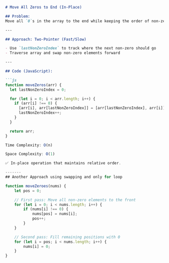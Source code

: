 

```markdown
# Move All Zeros to End (In-Place)

## Problem:
Move all `0`s in the array to the end while keeping the order of non-zero elements unchanged.

---

## Approach: Two-Pointer (Fast/Slow)

- Use `lastNonZeroIndex` to track where the next non-zero should go
- Traverse array and swap non-zero elements forward

---

## Code (JavaScript):

```js
function moveZeros(arr) {
  let lastNonZeroIndex = 0;

  for (let i = 0; i < arr.length; i++) {
    if (arr[i] !== 0) {
      [arr[i], arr[lastNonZeroIndex]] = [arr[lastNonZeroIndex], arr[i]]; ## refer swap-technique-JS.md for easy code.
      lastNonZeroIndex++;
    }
  }

  return arr;
}

Time Complexity: O(n)

Space Complexity: O(1)

✅ In-place operation that maintains relative order.

-------
## Another Approach using swapping and only for loop

function moveZeroes(nums) {
    let pos = 0;

    // First pass: Move all non-zero elements to the front
    for (let i = 0; i < nums.length; i++) {
        if (nums[i] !== 0) {
            nums[pos] = nums[i];
            pos++;
        }
    }

    // Second pass: Fill remaining positions with 0
    for (let i = pos; i < nums.length; i++) {
        nums[i] = 0;
    }
}